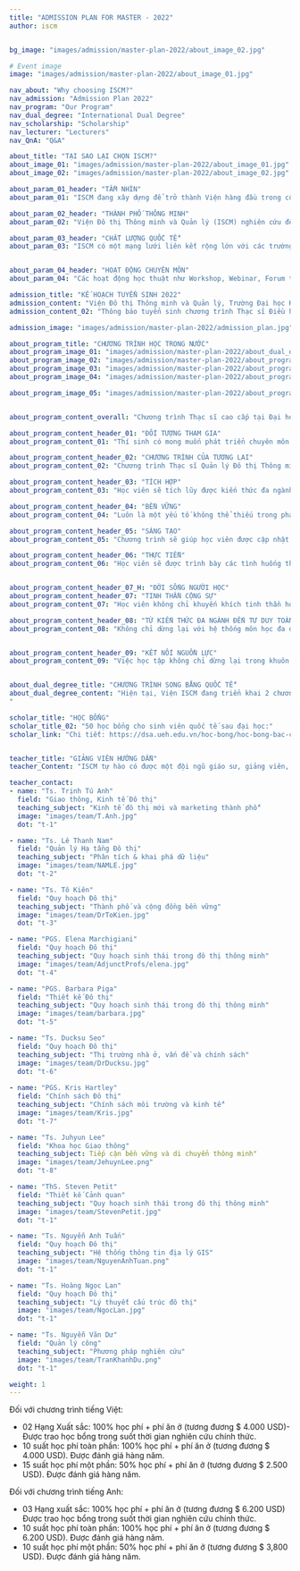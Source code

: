 ```yaml
---
title: "ADMISSION PLAN FOR MASTER - 2022"
author: iscm


bg_image: "images/admission/master-plan-2022/about_image_02.jpg"

# Event image
image: "images/admission/master-plan-2022/about_image_01.jpg"

nav_about: "Why choosing ISCM?"
nav_admission: "Admission Plan 2022"
nav_program: "Our Program"
nav_dual_degree: "International Dual Degree"
nav_scholarship: "Scholarship"
nav_lecturer: "Lecturers"
nav_QnA: "Q&A"

about_title: "TẠI SAO LẠI CHỌN ISCM?"
about_image_01: "images/admission/master-plan-2022/about_image_01.jpg"
about_image_02: "images/admission/master-plan-2022/about_image_02.jpg"

about_param_01_header: "TẦM NHÌN"
about_param_01: "ISCM đang xây dựng để trở thành Viện hàng đầu trong công cuộc nâng cao chất lượng sống đô thị của người dân, hướng đến việc phát triển một cộng đồng bền vững và thông minh thông qua giáo dục tích hợp, nghiên cứu và các dự án nghiên cứu giải pháp thực tiễn"

about_param_02_header: "THÀNH PHỐ THÔNG MINH"
about_param_02: "Viện Đô thị Thông minh và Quản lý (ISCM) nghiên cứu để phát triển, sử dụng các giải pháp công nghệ thông minh nhằm giải quyết các vấn đề thực tế của đô thị."

about_param_03_header: "CHẤT LƯỢNG QUỐC TẾ"
about_param_03: "ISCM có một mạng lưới liên kết rộng lớn với các trường Đại học, cơ sở nghiên cứu, công ty đa quốc gia và luôn phát triển dựa trên nền tảng quan hệ quốc tế. Một trong những kim chỉ nam trong hoạt động của ISCM là: \"Tư duy toàn cầu, Hành động địa phương\". "


about_param_04_header: "HOẠT ĐỘNG CHUYÊN MÔN"
about_param_04: "Các hoạt động học thuật như Workshop, Webinar, Forum thường xuyên được tổ chức để tạo điều kiện học tập, trao đổi kiến thức cho học viên, sinh viên và đội ngũ giảng dạy tại Viện ISCM."

admission_title: "KẾ HOẠCH TUYỂN SINH 2022"
admission_content: "Viện Đô thị Thông minh và Quản lý, Trường Đại học Kinh tế TP. Hồ Chí Minh sẽ tiến hành tuyển sinh Chương trình Thạc sĩ điều hành cao cấp Quản lý công - chuyên ngành Quản lý đô thị thông minh và sáng tạo năm 2022  theo phương thức sau:"
admission_content_02: "Thông báo tuyển sinh chương trình Thạc sĩ Điều hành cao cấp 2022"

admission_image: "images/admission/master-plan-2022/admission_plan.jpg"

about_program_title: "CHƯƠNG TRÌNH HỌC TRONG NƯỚC"
about_program_image_01: "images/admission/master-plan-2022/about_dual_degree.jpg"
about_program_image_02: "images/admission/master-plan-2022/about_program_image_02.jpg"
about_program_image_03: "images/admission/master-plan-2022/about_program_image_03.jpg"
about_program_image_04: "images/admission/master-plan-2022/about_program_image_04.jpg"

about_program_image_05: "images/admission/master-plan-2022/about_program_image_05.jpg"


about_program_content_overall: "Chương trình Thạc sĩ cao cấp tại Đại học UEH - Thạc sĩ Quản lý Đô thị Thông minh và Sáng tạo cung cấp kiến thức chuyên môn sâu rộng và năng lực làm chủ các lĩnh đô thị thông minh (Quy hoạch, thiết kế và quản lý), quản lý sáng tạo, mô phỏng, công nghệ và sinh thái nhân văn."

about_program_content_header_01: "ĐỐI TƯỢNG THAM GIA"
about_program_content_01: "Thí sinh có mong muốn phát triển chuyên môn và quản lý trong các tổ chức công thuộc bộ máy nhà nước (chính quyền địa phương), các tổ chức phi chính phủ, các tổ chức phi lợi nhuận, các trường đại học /viện nghiên cứu và các tổ chức tư nhân, các cá nhân có liên quan đến lĩnh vực đô thị, phát triển và quản lý đô thị, quy hoạch, thiết kế đô thị, quản lý và quy hoạch cơ sở hạ tầng - giao thông, quản lý dự án đầu tư và phát triển địa ốc hoặc khu đô thị, kiến trúc, môi trường."

about_program_content_header_02: "CHƯƠNG TRÌNH CỦA TƯƠNG LAI"
about_program_content_02: "Chương trình Thạc sĩ Quản lý Đô thị Thông minh và Sáng tạo đưa những vấn đề về đổi mới, sử dụng những phương pháp, mô hình, công nghệ vào giải quyết các vấn đề thực tiễn ngay tại chính nơi học viên đang sinh sống. Giúp học viên có một tầm nhìn cụ thể về việc quản lý và phát triển đô thị trong tương lai. Có cơ hội tốt để trở thành những quản lý cấp cao trong các lĩnh vực đô thị, phát triển và quản lý đô thị, quy hoạch, thiết kế đô thị, quản lý và quy hoạch cơ sở hạ tầng - giao thông, quản lý dự án đầu tư và phát triển địa ốc hoặc khu đô thị, kiến trúc, môi trường"

about_program_content_header_03: "TÍCH HỢP"
about_program_content_03: "Học viên sẽ tích lũy được kiến thức đa ngành, có tầm nhìn nhiều chiều về vấn đề quản lý đô thị thông minh và sáng tạo. Chương trình thích hợp nhiều kiến thức về đô thị: Quy hoạch, Quản lý, Kiến trúc, Môi trường, Giao thông, Hạ tầng, Công nghệ, Kinh tế."

about_program_content_header_04: "BỀN VỮNG"
about_program_content_04: "Luôn là một yếu tố không thể thiếu trong phát triển đô thị nói riêng và cuộc sống nói chung. Việc đưa ra các giải pháp mang tính bền vững cho tương lai được lồng ghép trong nội dung học của chương trình để giúp học viên hiểu được cốt lõi của phát triển bền vững."

about_program_content_header_05: "SÁNG TẠO"
about_program_content_05: "Chương trình sẽ giúp học viên được cập nhật các giải pháp mới và hàng đầu đang được áp dụng trên thế giới để giải quyết các vấn đề của địa phương. Học viên sẽ có thể tìm ra cách thức sáng tạo cho công việc của bản thân từ việc tiếp thu những kiến thức mới."

about_program_content_header_06: "THỰC TIỄN"
about_program_content_06: "Học viên sẽ được trình bày các tình huống thực tế trong cuộc sống và trong công việc tại các môn học có nội dung kiến thức liên quan. Từ đó, giảng viên sẽ cùng các học viên trong lớp tìm cách giải quyết vấn đề đã đưa ra bằng phương pháp được học."


about_program_content_header_07_H: "ĐỜI SỐNG NGƯỜI HỌC"
about_program_content_header_07: "TINH THẦN CỘNG SỰ"
about_program_content_07: "Học viên không chỉ khuyến khích tinh thần học tập chủ động mà còn là tinh thần giúp đỡ để cùng nhau phát triển. ISCM luôn hoan nghênh điều đó, bởi học viên chính là những nhà quản lý điều hành cao cấp tương lai trong khu vực công, đặc biệt là lĩnh vực đô thị, quy hoạch hướng tới các đô thị thông minh nói riêng và trở thành người tạo tác động tích cực đến xã hội nói chung."

about_program_content_header_08: "TỪ KIẾN THỨC ĐA NGÀNH ĐẾN TƯ DUY TOÀN CẦU"
about_program_content_08: "Không chỉ dừng lại với hệ thống môn học đa dạng giúp học viên có góc nhìn đa chiều mà ở đây học viên còn được giảng dạy, trao đổi với các giảng viên nước ngoài từ đó hình thành và mở rộng tư duy toàn cầu, mang tinh hoa từ thế giới, ứng dụng vào thực tiễn để giải quyết vấn đề xã hội theo phương châm \"Tư duy toàn cầu - Hành động địa phương\""


about_program_content_header_09: "KẾT NỐI NGUỒN LỰC"
about_program_content_09: "Việc học tập không chỉ dừng lại trong khuôn khổ lớp học, với background học viên đa dạng đặc biệt là trong lĩnh vực quy hoạch, đô thị, quản lý công,... giúp học viên có thể kết nối các nguồn lực, cùng nhau chung tay giải quyết các vấn đề xã hội. Đồng thời, với không gian xanh và thông minh tại cơ sở 232/6 Võ Thị Sáu sẽ giúp học viên sinh hoạt và cùng nhau chia sẻ nguồn lực hỗ trợ."


about_dual_degree_title: "CHƯƠNG TRÌNH SONG BẰNG QUỐC TẾ"
about_dual_degree_content: "Hiện tại, Viện ISCM đang triển khai 2 chương trình đạo tạo Thạc Sĩ song bằng liên quan đến chủ đề quản lý đô thị thông minh và bền vững. (1) Công nghệ và Sinh thái học con người; (2) Khoa học giao thông trong quản lý đô thị thông minh và bền vững. Sinh viên trong quá trình học chương trình Thạc sĩ Quản lý Đô thị Thông minh và Sáng tạo trong nước sẽ được đăng ký học các ngành trên và có cơ hội nhận được 2 bằng thạc sĩ, một từ viện ISCM của trường đại học UEH và một từ trường nước ngoài là đối tác đào tạo liên kết quốc tế của chương trình.
"

scholar_title: "HỌC BỔNG"
scholar_title_02: "50 học bổng cho sinh viên quốc tế sau đại học:"
scholar_link: "Chi tiết: https://dsa.ueh.edu.vn/hoc-bong/hoc-bong-bac-cao-hoc/caohoc/"


teacher_title: "GIẢNG VIÊN HƯỚNG DẪN"
teacher_Content: "ISCM tự hào có được một đội ngũ giáo sư, giảng viên, và nghiên cứu viên giỏi trong các lĩnh vực chuyên môn. Các giảng viên được đào tạo bài bản và từng nghiên cứu hay làm việc lâu năm tại các trường đại học lớn ở các nước phát triển hay các công ty và tập đoàn đa quốc gia. Ngoài đội ngũ giảng viên chính, ISCM còn công tác với các đối tác trong nước và quốc tế và mời các giáo sư và giảng viên xuất sắc đến và cùng tham gia giảng dạy và nghiên cứu."

teacher_contact:
- name: "Ts. Trịnh Tú Anh"
  field: "Giao thông, Kinh tế Đô thị"
  teaching_subject: "Kinh tế đô thị mới và marketing thành phố"
  image: "images/team/T.Anh.jpg"
  dot: "t-1"

- name: "Ts. Lê Thanh Nam"
  field: "Quản lý Hạ tầng Đô thị"
  teaching_subject: "Phân tích & khai phá dữ liệu"
  image: "images/team/NAMLE.jpg"
  dot: "t-2"

- name: "Ts. Tô Kiên"
  field: "Quy hoạch Đô thị"
  teaching_subject: "Thành phố và cộng đồng bền vững"
  image: "images/team/DrToKien.jpg"
  dot: "t-3"

- name: "PGS. Elena Marchigiani"
  field: "Quy hoạch Đô thị"
  teaching_subject: "Quy hoạch sinh thái trong đô thị thông minh"
  image: "images/team/AdjunctProfs/elena.jpg"
  dot: "t-4"

- name: "PGS. Barbara Piga"
  field: "Thiết kế Đô thị"
  teaching_subject: "Quy hoạch sinh thái trong đô thị thông minh"
  image: "images/team/barbara.jpg"
  dot: "t-5"

- name: "Ts. Ducksu Seo"
  field: "Quy hoạch Đô thị"
  teaching_subject: "Thị trường nhà ở, vấn đề và chính sách"
  image: "images/team/DrDucksu.jpg"
  dot: "t-6"
 
- name: "PGS. Kris Hartley"
  field: "Chính sách Đô thị"
  teaching_subject: "Chính sách môi trường và kinh tế"
  image: "images/team/Kris.jpg"
  dot: "t-7"

- name: "Ts. Juhyun Lee"
  field: "Khoa học Giao thông"
  teaching_subject: Tiếp cận bền vững và di chuyển thông minh"
  image: "images/team/JehuynLee.png"
  dot: "t-8"

- name: "ThS. Steven Petit"
  field: "Thiết kế Cảnh quan"
  teaching_subject: "Quy hoạch sinh thái trong đô thị thông minh"
  image: "images/team/StevenPetit.jpg"
  dot: "t-1"

- name: "Ts. Nguyễn Anh Tuấn"
  field: "Quy hoạch Đô thị"
  teaching_subject: "Hệ thống thông tin địa lý GIS"
  image: "images/team/NguyenAnhTuan.png"
  dot: "t-1"

- name: "Ts. Hoàng Ngọc Lan"
  field: "Quy hoạch Đô thị"
  teaching_subject: "Lý thuyết cấu trúc đô thị"
  image: "images/team/NgocLan.jpg"
  dot: "t-1"

- name: "Ts. Nguyễn Văn Dư"
  field: "Quản lý công"
  teaching_subject: "Phương pháp nghiên cứu"
  image: "images/team/TranKhanhDu.png"
  dot: "t-1"

weight: 1
---
```



Đối với chương trình tiếng Việt:
- 02 Hạng Xuất sắc: 100% học phí + phí ăn ở (tương đương $ 4.000 USD)- Được trao học bổng trong suốt thời gian nghiên cứu chính thức.
- 10 suất học phí toàn phần: 100% học phí + phí ăn ở (tương đương $ 4.000 USD). Được đánh giá hàng năm.
- 15 suất học phí một phần: 50% học phí + phí ăn ở (tương đương $ 2.500 USD). Được đánh giá hàng năm.

Đối với chương trình tiếng Anh:
- 03 Hạng xuất sắc: 100% học phí + phí ăn ở (tương đương $ 6.200 USD) Được trao học bổng trong suốt thời gian nghiên cứu chính thức.
- 10 suất học phí toàn phần: 100% học phí + phí ăn ở (tương đương $ 6.200 USD). Được đánh giá hàng năm.
- 10 suất học phí một phần: 50% học phí + phí ăn ở (tương đương $ 3,800 USD). Được đánh giá hàng năm.
